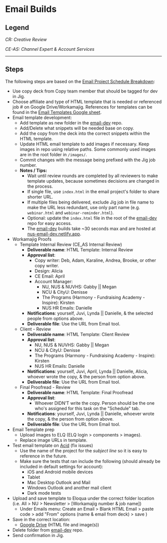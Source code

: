 # Email Builds

## Legend
*CR: Creative Review*

*CE-AS: Channel Expert & Account Services*

---

## Steps
The following steps are based on the [Email Project Schedule Breakdown](https://docs.google.com/spreadsheets/d/1-YDvSdWL7-4Rg9_A_a0Sr51ORVJpds756IwNvv0iFI4/edit#gid=0):
- Use copy deck from Copy team member that should be tagged for dev in Jig.
- Choose affiliate and type of HTML template that is needed or referenced job # on Google Drive/Workamajig. References for templates can be found in the [Email Templates Google sheet](https://docs.google.com/spreadsheets/d/1iidUG-57gmt0lOa988mLr1Ilt1ThcGN29fJQzQr54yc/edit#gid=1872926667).
- Email template development:
	- Add template as new folder in the [email-dev](https://github.com/NationalUniversitySystem/email-dev) repo.
	- Add/Delete what snippets will be needed base on copy.
	- Add the copy from the deck into the correct snippets within the HTML template.
	- Update HTML email template to add images if necessary. Keep images in repo using relative paths. Some commonly used images are in the root folder in `/images/`.
	- Commit changes with the message being prefixed with the Jig job number.
	- **Notes / Tips:**
		- Wait until review rounds are completed by all reviewers to make template updates, because sometimes decisions are changed in the process.
		- If single file, use `index.html` in the email project's folder to share shorter URL.
		- If multiple files being delivered, exclude Jig job in file name to make the URL less redundant, use only part name (e.g. `webinar.html` and `webinar-reminder.html`).
		- Optional: update the `index.html` file in the root of the [email-dev](https://github.com/NationalUniversitySystem/email-dev) repo for easy access.
		- The [email-dev](https://github.com/NationalUniversitySystem/email-dev) builds take ~30 seconds max and are hosted at [nus-email-dev.netlify.app](https://nus-email-dev.netlify.app/).
- Workamajig Proofs
	- Template Internal Review (CE_AS Internal Review)
		- **Deliverable name**: HTML Template: Internal Review
		- **Approval list**:
			- Copy writer: Deb, Adam, Karaline, Andrea, Brooke, or other copy writer.
			- Design: Alicia
			- CE Email: April
			- Account Manager:
				- NU, NUS & NUVHS: Gabby || Megan
				- NCU & CityU: Denisse
				- The Programs (Harmony - Fundraising Academy - Inspire): Kirsten
				- NUS HR Emails: Danielle
		- **Notifications**: yourself, Juvi, Lynda || Danielle, & the selected people from options above.
		- **Deliverable file**: Use the URL from Email tool.
	- Client - Review
		- **Deliverable name**: HTML Template: Client Review
		- **Approval list**:
			- NU, NUS & NUVHS: Gabby || Megan
			- NCU & CityU: Denisse
			- The Programs (Harmony - Fundraising Academy - Inspire): Kirsten
			- NUS HR Emails: Danielle
		- **Notifications**: yourself, Juvi, April, Lynda || Danielle, Alicia, whoever wrote the copy, & the person from option above.
		- **Deliverable file**: Use the URL from Email tool.
	- Final Proofread - Review
		- **Deliverable name**: HTML Template: Final Proofread
		- **Approval list**:
			- Whoever DIDN’T write the copy. Person should be the one who's assigned for this task on the "Schedule" tab.
		- **Notifications**: yourself, Juvi, Lynda || Danielle, whoever wrote the copy, & the person from option above.
		- **Deliverable file**: Use the URL from Email tool.
- Email Template prep
	- Upload images to ELQ (ELQ login > components > images).
	- Replace image URLs in template.
- Test email template on [Acid](https://www.emailonacid.com/) (fix issues)
	- Use the name of the project for the *subject line* so it is easy to reference in the future.
	- Make sure the tests that ran include the following (should already be included in default settings for account):
		- iOS and Android mobile devices
		- Tablet
		- Mac Desktop Outlook and Mail
		- Windows Outlook and another mail client
		- Dark mode tests
- Upload and save template to Eloqua under the correct folder location (i.e. All > NU > Newsletter > [Workamajig number & job name])
	- Under Emails menu: Create an Email > Blank HTML Email > paste code > add "From" options (name & email from deck) > save )
- Save in the correct location:
	- [Google Drive](https://drive.google.com/drive/folders/1QmKy2TpwRX23dFknkixXDEHUb_eAkcdY?usp=sharing) (HTML file and image(s))
- Delete folder from [email-dev](https://github.com/NationalUniversitySystem/email-dev) repo.
- Send confirmation in Jig.
